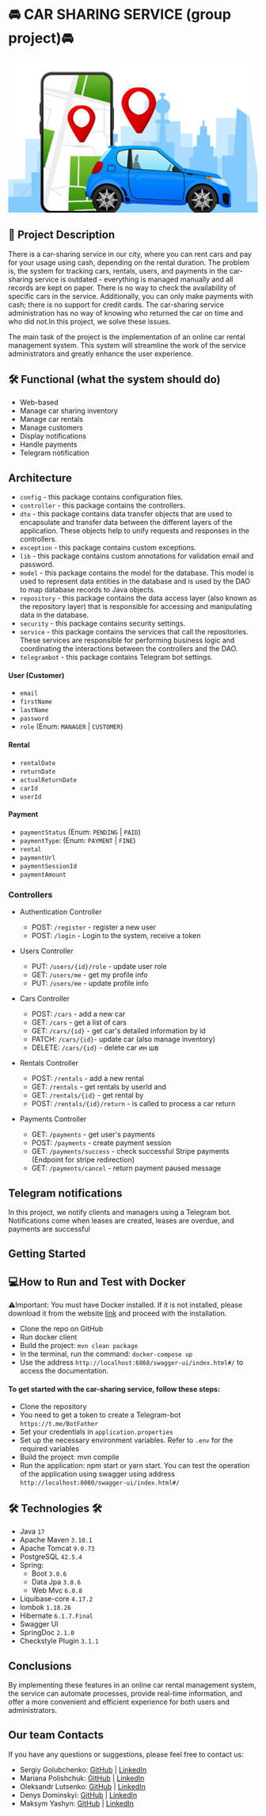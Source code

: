 # 🚘 CAR SHARING SERVICE (group project)🚘

![img.png](src/main/resources/docs/img.png)

## 📄 Project Description

There is a car-sharing service in our city, where you can rent cars and pay for your usage using cash, depending on the
rental duration.
The problem is, the system for tracking cars, rentals, users, and payments in the car-sharing service is outdated -
everything is managed manually and all records are kept on paper. There is no way to check the availability of specific
cars in the service. Additionally, you can only make payments with cash; there is no support for credit cards. The
car-sharing service administration has no way of knowing who returned the car on time and who did not.In this project,
we solve these issues.

The main task of the project is the implementation of an online car rental management system. This system will
streamline the
work of the service administrators and greatly enhance the user experience.

## 🛠 Functional (what the system should do)

- Web-based
- Manage car sharing inventory
- Manage car rentals
- Manage customers
- Display notifications
- Handle payments
- Telegram notification

## Architecture

- `config` - this package contains configuration files.
- `controller` - this package contains the controllers.
- `dto` - this package contains data transfer objects that are used to encapsulate and transfer data between the
  different layers of the application. These objects help to unify requests and responses in the controllers.
- `exception` - this package contains custom exceptions.
- `lib` - this package contains custom annotations for validation email and password.
- `model` - this package contains the model for the database. This model is used to represent data entities in the
  database and is used by the DAO to map database records to Java objects.
- `repository` - this package contains the data access layer (also known as the repository layer) that is responsible
  for accessing and manipulating data in the database.
- `security` - this package contains security settings.
- `service` - this package contains the services that call the repositories. These services are responsible for
  performing business logic and coordinating the interactions between the controllers and the DAO.
- `telegrambot` - this package contains Telegram bot settings.

#### User (Customer)

- `email`
- `firstName`
- `lastName`
- `password`
- `role` (Enum: `MANAGER` | `CUSTOMER`)

#### Rental

- `rentalDate`
- `returnDate`
- `actualReturnDate`
- `carId`
- `userId`

#### Payment

- `paymentStatus` (Enum: `PENDING` | `PAID`)
- `paymentType`: (Enum: `PAYMENT` | `FINE`)
- `rental`
- `paymentUrl`
- `paymentSessionId`
- `paymentAmount`

### Controllers

- Authentication Controller
  - POST: `/register` - register a new user
  - POST: `/login` - Login to the system, receive a token

- Users Controller
  - PUT: `/users/{id}/role` - update user role
  - GET: `/users/me` - get my profile info
  - PUT: `/users/me` - update profile info

- Cars Controller
  - POST: `/cars` - add a new car
  - GET: `/cars` - get a list of cars
  - GET: `/cars/{id}` - get car's detailed information by id
  - PATCH: `/cars/{id}`- update car (also manage inventory)
  - DELETE: `/cars/{id}` - delete car ин шв

- Rentals Controller
  - POST: `/rentals` - add a new rental
  - GET: `/rentals` - get rentals by userId and
  - GET: `/rentals/{id}` - get rental by
  - POST: `/rentals/{id}/return` - is called to process a car return

- Payments Controller
  - GET:    `/payments`    - get user's payments
  - POST:    `/payments`    - create payment session
  - GET:    `/payments/success`    - check successful Stripe payments (Endpoint for stripe redirection)
  - GET:    `/payments/cancel`    - return payment paused message

## Telegram notifications

In this project, we notify clients and managers using a Telegram bot.
Notifications come when leases are created, leases are overdue, and payments are successful

## Getting Started

## 💻How to Run and Test with Docker
⚠️Important: You must have Docker installed. If it is not installed, please download it from the website [link](https://www.docker.com/products/docker-desktop/) and proceed with the installation.

* Clone the repo on GitHub
* Run docker client
* Build the project: `mvn clean package`
* In the terminal, run the command: `docker-compose up`
* Use the address `http://localhost:6868/swagger-ui/index.html#/` to access the documentation.

#### To get started with the car-sharing service, follow these steps:

- Clone the repository
- You need to get a token to create a Telegram-bot `https://t.me/BotFather`
- Set your credentials in `application.properties`
- Set up the necessary environment variables. Refer to `.env` for the required variables
- Build the project: mvn compile
- Run the application: npm start or yarn start.
  You can test the operation of the application using swagger using
  address `http://localhost:8080/swagger-ui/index.html#/`

## 🛠 Technologies 🛠
* Java `17`
* Apache Maven `3.10.1`
* Apache Tomcat  `9.0.73`
* PostgreSQL `42.5.4`
* Spring:
  * Boot `3.0.6`
  * Data Jpa `3.0.6`
  * Web Mvc `6.0.8`
* Liquibase-core `4.17.2`
* lombok `1.18.26`
* Hibernate `6.1.7.Final`
* Swagger UI
* SpringDoc `2.1.0`
* Checkstyle Plugin `3.1.1`

## Conclusions

By implementing these features in an online car rental management system, the service can automate processes,
provide real-time information, and offer a more convenient and efficient experience for both users and administrators.

## Our team Contacts
If you have any questions or suggestions, please feel free to contact us:

* Sergiy Golubchenko: [GitHub](https://github.com/GalubaGSV) |  [LinkedIn](https://www.linkedin.com/in/sergiy-golubchenko-74646485/)
* Mariana Polishchuk: [GitHub](https://github.com/marianapolishchuk2169) |  [LinkedIn](https://www.linkedin.com/in/mariana-polishchuk-42b049206/)
* Oleksandr Lutsenko: [GitHub](https://github.com/AleksandrLts) |  [LinkedIn](https://www.linkedin.com/in/oleksandr-lutsenko-4a8b8923b/)
* Denys Dominskyi: [GitHub](https://github.com/Dominskyi93) |  [LinkedIn](https://www.linkedin.com/in/denys-dominskyi-6ab182259/)
* Maksym Yashyn: [GitHub](https://github.com/Nimakel) |  [LinkedIn](https://www.linkedin.com/in/maksym-yashyn-dnipro/)
